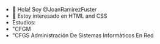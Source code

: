 - 👋 Hola! Soy @JoanRamirezFuster
- 👀 Estoy interesado en HTML and CSS
- Estudios:
- "CFGM 
- "CFGS Administración De Sistemas Informàticos En Red

<!---
JoanRamirezFuster/JoanRamirezFuster is a ✨ special ✨ repository because its `README.md` (this file) appears on your GitHub profile.
You can click the Preview link to take a look at your changes.
--->
